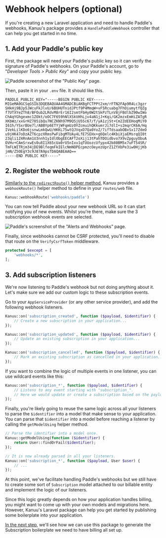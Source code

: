 # Webhook helpers (optional)

If you're creating a new Laravel application and need to handle Paddle's webhooks, Kanuu's package provides a `HandlePaddleWebhook` controller that can help you get started in no time.

## 1. Add your Paddle's public key

First, the package will need your Paddle's public key so it can verify the signature of Paddle's webhooks. On your Paddle's account, go to "*Developer Tools > Public Key*" and copy your public key.

![Paddle screenshot of the "Public Key" page.](/paddle_public_key.png)

Then, paste it in your `.env` file. It should like this.

```
PADDLE_PUBLIC_KEY="-----BEGIN PUBLIC KEY-----
MIGeMA0GCSqGSIb3DQEBAQUAA4GMADCBiAKBgFCTPPt2xm/rFTN2FAp9R4Lc3gzr
SHkHj9BJp5JWcuFkJlvU/6BUHUTnidJPtf9P4MmqW+vF5Rcuabg7FhOiumytfQZg
f7UTXYeZTh8/BFOub2LRdvM8rEr16I2smtFbHy0W2tSkPzTLnV8jFBdlbZ90wIWo
ChAqYGhgexmc1ZOkt/oOC7F659hNlXSkVHhLjv4aN1jJ+Kqi/GK2mzxEmHiZATgR
XKbWz/xxGrHZ705ibQu7NCZKNh97M9QSjU5Sc67/f/yA1zjSt+Cm2ZdEEHoqMiY0
I61h/YSxrBUe7l/ABBYp6ETYjWFqmUzOYZcmuihQKkumrJi7dlI+s2mqrCK6A/Hq
IVekLilKDo6jsnwLmkQwU/HKKL75wtQJVqxD7Qa0YoZ/7ifTdsaabOBxSx17ZdeO
u9jHK47oDzAZT6cpzXRmsPwFibgMTUAy4LfE7SEHx+g6Qelc4KbiXjaEMsrqQI0t
23qli1Z4RnAm1U3nnh1yIdlObgEECAFT2oXij13tPahTDOidbvo7X9vZpguyObuA
OVHv+CAmSrxwEs0u8I1X65cUa0rU5nIxv1qTUUozcUfypx42b80BM5x7uFT54SR/
TmFLWITRjm34jDE9BlfeqmFkIElcNmNOPEcpmzcOeyezUprZ1ZfXbPe3iw0HjjKb
jmN/Z5OEgY3c9J87A9psTDAQABEAAQ==
-----END PUBLIC KEY-----"
```

## 2. Register the webhook route

[Similarly to the `redirectRoute()` helper method](./redirect-to-kanuu), Kanuu provides a `webhookRoute()` helper method to define in your `routes/web` file.

```php
Kanuu::webhookRoute('webhooks/paddle')
```

You can now tell Paddle about your new webhook URL so it can start notifying you of new events. Whilst you're there, make sure the 3 subscription webhook events are selected.


![Paddle's screenshot of the "Alerts and Webhooks" page.](/paddle_webhooks.png)

Finally, since webhooks cannot be CSRF protected, you'll need to disable that route on the `VerifyCsrfToken` middleware.

```php
protected $except = [
    'webhooks/*',
];
```

## 3. Add subscription listeners

We're now listening to Paddle's webhook but not doing anything about it. Let's make sure we add our custom logic to these subscription events.

Go to your `AppServiceProvider` (or any other service provider), and add the following webhook listeners.

```php
Kanuu::on('subscription_created', function ($payload, $identifier) {
    // Create a new subscription in your application...
});

Kanuu::on('subscription_updated', function ($payload, $identifier) {
    // Update an existing subscription in your application...
});

Kanuu::on('subscription_cancelled', function ($payload, $identifier) {
    // Mark an existing subscription as cancelled in your application...
});
```

If you want to combine the logic of multiple events in one listener, you can use wildcard events like this:

```php
Kanuu::on('subscription_*', function ($payload, $identifier) {
    // Listens to any event starting with "subscription_".
    // Here we would update or create a subscription based on the payload.
});
```

Finally, you're likely going to reuse the same logic across all your listeners to parse the `$identifier` into a model that make sense to your application. You can parse that `$identifier` into a model before reaching a listener by calling the `getModelUsing` helper method.

```php
// Parse the identifier into a model once.
Kanuu::getModelUsing(function ($identifier) {
    return User::findOrFail($identifier);
});

// It is now already parsed in all your listeners.
Kanuu::on('subscription_*', function ($payload, User $user) {
    // ...
});
```

At this point, we've facilitate handling Paddle's webhooks but we still have to create some sort of `Subscription` model attached to our billable entity and implement the logic of our listeners.

Since this logic greatly depends on how your application handles billing, you might want to come up with your own models and migrations here. However, Kanuu's Laravel package can help you get started by publishing some boilerplate into your application.

[In the next step](./subscription-boilerplate), we'll see how we can use this package to generate the Subscription boilerplate we need to have billing all set up.
